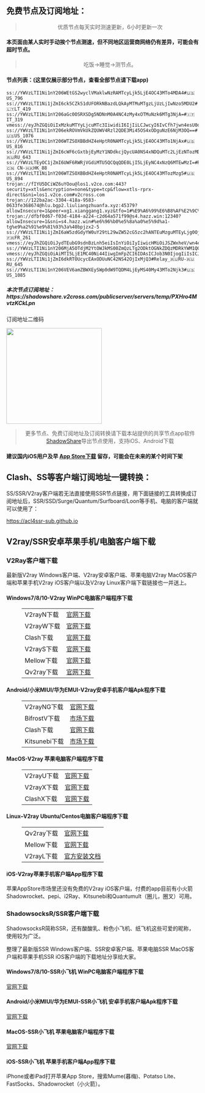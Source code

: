 
<h2>免费节点及订阅地址：</h2>
<blockquote>
<p style="text-align: center;">优质节点每天实时测速更新，6小时更新一次</p>
</blockquote>
<h4>本页面由某人实时手动挨个节点测速，但不同地区运营商网络仍有差异，可能会有超时节点。</h4>
<blockquote>
<p style="text-align: center;">吃饭->睡觉->测节点。</p>
</blockquote>
<h4>节点列表：(这里仅展示部分节点，查看全部节点请下载app)</h4>

```ss://YWVzLTI1Ni1jZmI6d2VydHkzMzU4ODc2MXF3ZmRlZXNANDUuMTQ0LjE3Ni4xMzU6MzAwMw==#🇷🇺RU_650
ss://YWVzLTI1Ni1nY206WEtGS2wyclVMaklwNzRAMTcyLjk5LjE4OC43MTo4MDA4#🇺🇸 US_796
ss://YWVzLTI1Ni1jZmI6ck5CZk51dUFORkNBazdLQkAyMTMuMTgzLjUzLjIwNzo5MDU2#🇱🇹LT_419
ss://YWVzLTI1Ni1nY206aGc0OSRXSDg5NDNnM0A4NC4zMy4xOTMuNzk6MTg3NjA=#🇮🇹IT_319
vmess://eyJhZGQiOiIxMzkuMTYyLjcuMTc3IiwidiI6IjIiLCJwcyI6IvCfh7jwn4esU0dfNzgiLCJwb3J0Ijo4MCwiaWQiOiJlOTgyMTg0Zi1jNmUwLTRiYTQtOTFjYy03MWViNmM3MDI1ODgiLCJhaWQiOiIwIiwibmV0Ijoid3MiLCJ0eXBlIjoiIiwiaG9zdCI6ImZyb250aWVyLWkxOG4udGlrdG9rdi5jb20iLCJwYXRoIjoiL25rcHZwbi5zaXRlIiwidGxzIjoiIn0=
ss://YWVzLTI1Ni1nY206ekROVmVkUkZQUWV4Rzl2QDE3Mi45OS4xODguNzE6NjM3OQ==#🇺🇸US_1076
ss://YWVzLTI1Ni1nY206WTZSOXBBdHZ4eHptR0NAMTcyLjk5LjE4OC43MTo1NjAx#🇺🇸 US_816
ss://YWVzLTI1Ni1jZmI6cWF6cGxtbjEyMzY1NDdkcjQycUA0NS4xNDQuMTc2LjEzNTozMDAx#🇷🇺RU_643
ss://YWVzLTEyOC1jZmI6UWF6RWRjVGdiMTU5QCQqQDE0LjI5LjEyNC4xNzQ6MTEwMzI=#Relay_🇨🇳 CN-🇭🇰HK_88
ss://YWVzLTI1Ni1nY206WTZSOXBBdHZ4eHptR0NAMTcyLjk5LjE4OC43MTozMzg5#🇺🇸US_894
trojan://fIYU5DCiWZ6uYOou@los1.v2ce.com:443?security=xtls&encryption=none&type=tcp&flow=xtls-rprx-direct&sni=los1.v2ce.com#v2cross.com
trojan://122ba2ac-3304-418a-9583-0633fe368674@hlu.bgp2.liuliangzhuanfa.xyz:45379?allowInsecure=1&peer=xg1.xianggang1.xyz&tfo=1#%E9%A6%99%E6%B8%AF%E2%9C%88%EF%B8%8F%E4%B8%AD%E8%BD%AC%20%5B%E6%B9%98%E6%B2%AABGP%5D
trojan://dfbf0d67-f03d-4184-a224-c2d64a571f99@s4.hazz.win:12340?allowInsecure=1&sni=s4.hazz.win#%e6%96%b0%e5%8a%a0%e5%9d%a1-tg%e9%a2%91%e9%81%93%3a%40bpjzx2-5
ss://YWVzLTI1Ni1jZmI6aW5zdGdyYW0uY29tL29wZW52cG5zc2hANTEuMzguMTEyLjg0OjQ0#🇫🇷FR_261
vmess://eyJhZGQiOiJydTEubG9sdnBzLnh5eiIsInYiOiIyIiwicHMiOiJSZWxheV/wn4eu8J+HsUlMLfCfh67wn4exSUxfNDAiLCJwb3J0Ijo1MDcxNywiaWQiOiIyYjhlNGZjNi0wMTEyLTRiMjYtOGMxNy0xYmZlZjlhM2ZmOTkiLCJhaWQiOiIwIiwibmV0Ijoid3MiLCJ0eXBlIjoiIiwiaG9zdCI6InJ1MS5sb2x2cHMueHl6IiwicGF0aCI6Ii82MTI5Q0ZIUiIsInRscyI6InRscyJ9
ss://YWVzLTI1Ni1nY206MjA5OTdjM2YtOWJkMS00ZmQzLTg2ODktOGNkZDQzMDRkYWM1QGNuanAudHVubmVsLnhjY3ZjLm1sOjEwMDg1#%E6%97%A5%E6%9C%AC%2002%20%7C%20IPLC%20%7C%20AWS%E5%87%BA%E5%8F%A3
vmess://eyJhZGQiOiAiMTI5LjE1MC40Ni44IiwgImFpZCI6IDAsICJob3N0IjogIiIsICJpZCI6ICJmM2Q5NzJiMC1hYTdmLTQ5OWQtODVjZC1jMGMyNmY5Y2MxNWYiLCAibmV0IjogIndzIiwgInBhdGgiOiAiLyIsICJwb3J0IjogMzYyNzcsICJwcyI6ICJ2MmNyb3NzLmNvbSAtIFx1N2Y4ZVx1NTZmZCAgMjUiLCAidGxzIjogIiIsICJ0eXBlIjogImF1dG8iLCAic2VjdXJpdHkiOiAiYXV0byIsICJza2lwLWNlcnQtdmVyaWZ5IjogdHJ1ZSwgInNuaSI6ICIifQ==
ss://YWVzLTI1Ni1jZmI6dkRTOUcycEAxODUuNC42NS42OjIxMjQ3#Relay_🇷🇺RU-🇷🇺RU_645
ss://YWVzLTI1Ni1nY206VEV6amZBWXEySWp0dW9TQDM4LjEyMS40My43MTo2Njk3#🇺🇸US_1085
```
<h5>本次节点订阅地址：https://shadowshare.v2cross.com/publicserver/servers/temp/PXHro4MvtzKCkLpn</h5>
<p>订阅地址二维码</p>
<img src='http://shadowshare.v2cross.com/qrcode.png' width=250 height=250>
<blockquote style='text-align: center;'>更多节点、免费订阅地址及订阅转换请下载本站提供的共享节点app软件<a href='https://shadowshare.v2cross.com'>ShadowShare</a>导出节点使用，支持iOS、Android下载</blockquote>
<h4>建议国内iOS用户及早 <a href='https://apps.apple.com/cn/app/shadowshare/id1612647259'>App Store下载</a> 留存，可能会在未来的某个时间下架</h4>

<div class="nv-content-wrap entry-content">
<h2>Clash、SS等客户端订阅地址一键转换：</h2>
<p>SS/SSR/V2ray客户端若无法直接使用SSR节点链接，用下面链接的工具转换成订阅地址后，SSR/SSD/Surge/Quantum/Surfboard/Loon等手机、电脑的客户端就可以使用了：</p>
<p><a href="https://acl4ssr-sub.github.io" target="_blank" rel="noreferrer noopener nofollow">https://acl4ssr-sub.github.io</a></p>
<h2>V2ray/SSR安卓苹果手机/电脑客户端下载</h2>
<h3>V2Ray客户端下载</h3>
<p>最新版V2ray Windows客户端、V2ray安卓客户端、苹果电脑V2ray MacOS客户端和苹果手机V2ray iOS客户端以及V2ray Linux客户端下载链接也一并送上。</p>
<h4>Windows7/8/10-<strong>V2ray WinPC电脑客户端</strong>程序下载</h4>
<figure class="wp-block-table alignwide is-style-stripes"><table><tbody><tr><td>V2rayN下载</td><td><a href="https://github.com/2dust/v2rayN/releases" target="_blank" rel="noreferrer noopener">官网下载</a></td></tr><tr><td>V2rayW下载</td><td><a href="https://github.com/Cenmrev/V2RayW/releases" target="_blank" rel="noreferrer noopener">官网下载</a></td></tr><tr><td>Clash下载</td><td><a href="https://github.com/Fndroid/clash_for_windows_pkg/releases" target="_blank" rel="noreferrer noopener">官网下载</a></td></tr><tr><td>V2rayS下载</td><td><a href="https://github.com/Shinlor/V2RayS/releases" target="_blank" rel="noreferrer noopener">官网下载</a></td></tr><tr><td>Mellow下载</td><td><a href="https://github.com/mellow-io/mellow/releases" target="_blank" rel="noreferrer noopener">官网下载</a></td></tr><tr><td>Qv2ray下载</td><td><a href="https://github.com/Qv2ray/Qv2ray" target="_blank" rel="noreferrer noopener">官网下载</a></td></tr></tbody></table></figure>
<h4><strong>Android/小米MIUI/华为EMUI-V2ray安卓手机客户端</strong>Apk程序下载</h4>
<figure class="wp-block-table alignwide is-style-stripes"><table><tbody><tr><td>V2rayNG下载</td><td><a href="https://github.com/2dust/v2rayNG/releases" target="_blank" rel="noreferrer noopener">官网下载</a></td></tr><tr><td>BifrostV下载</td><td><a rel="noreferrer noopener" href="https://www.appsapk.com/downloading/latest/com.github.dawndiy.bifrostv-0.6.8.apk" target="_blank">市场下载</a></td></tr><tr><td>Clash下载</td><td><a href="https://github.com/Kr328/ClashForAndroid/releases" target="_blank" rel="noreferrer noopener">官网下载</a></td></tr><tr><td>Kitsunebi下载</td><td><a rel="noreferrer noopener" href="https://apkpure.com/kitsunebi/fun.kitsunebi.kitsunebi4android" target="_blank">市场下载</a></td></tr></tbody></table></figure>
<h4><strong>MacOS-V2ray <strong>苹果电脑</strong>客户端</strong>程序下载</h4>
<figure class="wp-block-table alignwide is-style-stripes"><table><tbody><tr><td>V2rayU下载</td><td><a href="https://github.com/yanue/V2rayU/releases" target="_blank" rel="noreferrer noopener">官网下载</a></td></tr><tr><td>V2rayX下载</td><td><a href="https://github.com/Cenmrev/V2RayX/releases" target="_blank" rel="noreferrer noopener">官网下载</a></td></tr><tr><td>ClashX下载</td><td><a href="https://github.com/yichengchen/clashX/releases" target="_blank" rel="noreferrer noopener">官网下载</a></td></tr></tbody></table></figure>
<h4><strong>Linux</strong>–<strong>V2ray Ubuntu/Centos电脑客户端</strong>程序下载</h4>
<figure class="wp-block-table alignwide is-style-stripes"><table><tbody><tr><td>Qv2ray下载</td><td><a href="https://github.com/Qv2ray/Qv2ray" target="_blank" rel="noreferrer noopener">官网下载</a></td></tr><tr><td>Mellow下载</td><td><a href="https://github.com/mellow-io/mellow/releases" target="_blank" rel="noreferrer noopener">官网下载</a></td></tr><tr><td>V2rayL下载</td><td><a rel="noreferrer noopener" href="https://github.com/jiangxufeng/v2rayL" target="_blank">官方安装文档</a></td></tr></tbody></table></figure>
<h4>iOS-<strong>V2ray苹果<strong>手机客户端</strong>App程序</strong>下载</h4>
<p>苹果AppStore市场里还没有免费的V2ray iOS客户端，付费的app目前有小火箭Shadowrocket、pepi、i2Ray、Kitsunebi和Quantumult（圈儿，圈叉）可用。</p>
<h3>ShadowsocksR/SSR客户端下载</h3>
<p>ShadowsocksR简称SSR，还有酸酸乳、粉色小飞机、纸飞机这些可爱的昵称，使用较为广泛。</p>
<p>整理了最新版SSR Windows客户端、SSR安卓客户端、苹果电脑SSR MacOS客户端和苹果手机SSR iOS客户端的下载地址分享给大家。</p>
<h4><strong>Windows7/8/10-<strong>SSR小飞机 WinPC电脑客户端</strong>程序下载</strong></h4>
<p><a rel="noreferrer noopener" href="https://github.com/shadowsocksrr/shadowsocksr-csharp/releases" target="_blank">官网下载</a></p>
<h4><strong><strong>Android/小米MIUI/华为EMUI-SSR小飞机 安卓手机客户端</strong>Apk程序下载</strong></h4>
<p><a rel="noreferrer noopener" href="https://github.com/shadowsocksrr/shadowsocksr-android/releases" target="_blank">官网下载</a></p>
<h4><strong><strong>MacOS-SSR小飞机 苹果电脑客户端</strong>程序下载</strong></h4>
<p><a href="https://github.com/qinyuhang/ShadowsocksX-NG-R/releases" target="_blank" rel="noreferrer noopener">官网下载</a></p>
<h4><strong>iOS-<strong>SSR小飞机 苹果手机客户端App程序</strong></strong>下载</h4>
<p>iPhone或者iPad打开苹果App Store，搜索Mume(暮梅)、Potatso Lite、FastSocks、Shadowrocket（小火箭）。</p>
